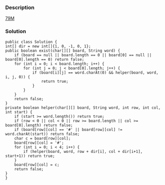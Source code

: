 ### Description
[79M](https://leetcode.com/problems/word-search/description/)

### Solution

    public class Solution {
    int[] dir = new int[]{1, 0, -1, 0, 1};
    public boolean exist(char[][] board, String word) {
        if (board == null || board.length == 0 || board[0] == null || board[0].length == 0) return false;
        for (int i = 0; i < board.length; i++) {
            for (int j = 0; j < board[0].length; j++) {
                if (board[i][j] == word.charAt(0) && helper(board, word, i, j, 0)) {
                    return true;
                }
            }
        }
        return false;
    }
    private boolean helper(char[][] board, String word, int row, int col, int start) {
        if (start >= word.length()) return true;
        if (row < 0 || col < 0 || row >= board.length || col >= board[0].length) return false;
        if (board[row][col] == '#' || board[row][col] != word.charAt(start)) return false;
        char c = board[row][col];
        board[row][col] = '#';
        for (int i = 0; i < 4; i++) {
            if (helper(board, word, row + dir[i], col + dir[i+1], start+1)) return true;
        }
        board[row][col] = c;
        return false;
    }
    }
